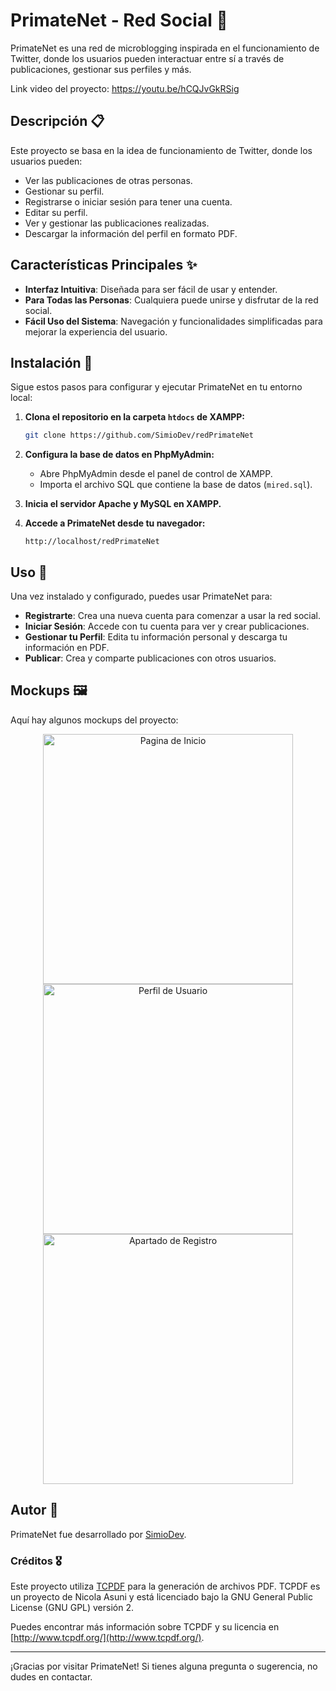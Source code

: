# PrimateNet - Red Social 🐒

PrimateNet es una red de microblogging inspirada en el funcionamiento de Twitter, donde los usuarios pueden interactuar entre sí a través de publicaciones, gestionar sus perfiles y más.

Link video del proyecto: https://youtu.be/hCQJvGkRSig

## Descripción 📋

Este proyecto se basa en la idea de funcionamiento de Twitter, donde los usuarios pueden:
- Ver las publicaciones de otras personas.
- Gestionar su perfil.
- Registrarse o iniciar sesión para tener una cuenta.
- Editar su perfil.
- Ver y gestionar las publicaciones realizadas.
- Descargar la información del perfil en formato PDF.

## Características Principales ✨

- **Interfaz Intuitiva**: Diseñada para ser fácil de usar y entender.
- **Para Todas las Personas**: Cualquiera puede unirse y disfrutar de la red social.
- **Fácil Uso del Sistema**: Navegación y funcionalidades simplificadas para mejorar la experiencia del usuario.

## Instalación 🚀

Sigue estos pasos para configurar y ejecutar PrimateNet en tu entorno local:

1. **Clona el repositorio en la carpeta `htdocs` de XAMPP:**
    ```bash
    git clone https://github.com/SimioDev/redPrimateNet
    ```

2. **Configura la base de datos en PhpMyAdmin:**
    - Abre PhpMyAdmin desde el panel de control de XAMPP.
    - Importa el archivo SQL que contiene la base de datos (`mired.sql`).

3. **Inicia el servidor Apache y MySQL en XAMPP.**

4. **Accede a PrimateNet desde tu navegador:**
    ```
    http://localhost/redPrimateNet
    ```

## Uso 📌

Una vez instalado y configurado, puedes usar PrimateNet para:

- **Registrarte**: Crea una nueva cuenta para comenzar a usar la red social.
- **Iniciar Sesión**: Accede con tu cuenta para ver y crear publicaciones.
- **Gestionar tu Perfil**: Edita tu información personal y descarga tu información en PDF.
- **Publicar**: Crea y comparte publicaciones con otros usuarios.

## Mockups 🖼️

Aquí hay algunos mockups del proyecto:

<div align="center">
  <picture>
    <img src="http://imgfz.com/i/3fhtSEd.png" alt="Pagina de Inicio" width="400"/>
  </picture>
  <picture>
    <img src="http://imgfz.com/i/RVezB4Z.png" alt="Perfil de Usuario" width="400"/>
  </picture>
  <picture>
    <img src="http://imgfz.com/i/C5Qwm2z.png" alt="Apartado de Registro" width="400"/>
  </picture>
</div>

## Autor 👤

PrimateNet fue desarrollado por [SimioDev](https://github.com/SimioDev).

### Créditos 🎖️

Este proyecto utiliza [TCPDF](http://www.tcpdf.org/) para la generación de archivos PDF. TCPDF es un proyecto de Nicola Asuni y está licenciado bajo la GNU General Public License (GNU GPL) versión 2.

Puedes encontrar más información sobre TCPDF y su licencia en [http://www.tcpdf.org/](http://www.tcpdf.org/).

---

¡Gracias por visitar PrimateNet! Si tienes alguna pregunta o sugerencia, no dudes en contactar.

